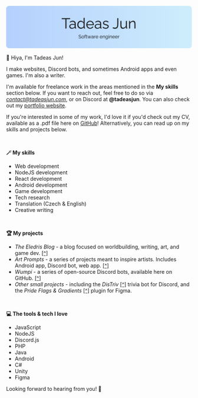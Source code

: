 ![header](github/header.png)

👋 Hiya, I'm Tadeas Jun!

I make websites, Discord bots, and sometimes Android apps and even games. I'm also a writer.

I'm available for freelance work in the areas mentioned in the **My skills** section below. If you want to reach out, feel free to do so via *contact@tadeasjun.com*, or on Discord at **@tadeasjun**. You can also check out my [portfolio website](https://www.tadeasjun.com/).

If you're interested in some of my work, I'd love it if you'd check out my CV, available as a .pdf file here on [GitHub](/TadeasJun_CV.pdf)! Alternatively, you can read up on my skills and projects below.

&nbsp; &nbsp; 

**🪄  My skills**
- Web development
- NodeJS development
- React development
- Android development
- Game development
- Tech research
- Translation (Czech & English)
- Creative writing

&nbsp; &nbsp; 

**🏆  My projects**
- *The Eledris Blog* - a blog focused on worldbuilding, writing, art, and game dev. [[^]](https://eledris.com/)
- *Art Prompts* - a series of projects meant to inspire artists. Includes Android app, Discord bot, web app. [[^]](https://artprompts.app/)
- *Wumpi* - a series of open-source Discord bots, available here on GitHub. [[^]](https://github.com/stars/Tadeas-Jun/lists/wumpi/)
- *Other small projects* - including the *DisTriv* [[^]](https://discord.com/api/oauth2/authorize?client_id=836169090380070942&permissions=2147483648&scope=bot%20applications.commands) trivia bot for Discord, and the *Pride Flags & Gradients* [[^]](https://github.com/Tadeas-Jun/figma-pride) plugin for Figma.

&nbsp; &nbsp; 

**💻  The tools & tech I love**
- JavaScript
- NodeJS
- Discord.js
- PHP
- Java
- Android
- C#
- Unity
- Figma

Looking forward to hearing from you! 💖
